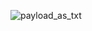 ![payload_as_txt](https://yacg91pwij2d12dpodj60sl940aryjs7h.oastify.com/LibreOffice_Tips_Bug_Bounty/main/CVE-2023-2255/payload_as_txt.gif)
